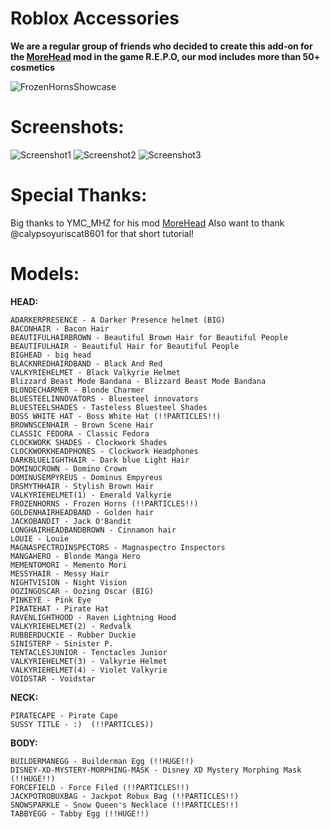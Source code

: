 # Roblox Accessories
**We are a regular group of friends who decided to create this add-on for the [MoreHead](https://thunderstore.io/c/repo/p/YMC_MHZ/MoreHead/) mod in the game R.E.P.O, our mod includes more than 50+ cosmetics**

![FrozenHornsShowcase](https://github.com/user-attachments/assets/68c58ba5-e1e2-4c06-a99e-2c6ba1e211e5)




# Screenshots:


![Screenshot1](https://github.com/user-attachments/assets/7ce0270a-7766-4ab4-9123-bc5b803d7743)
![Screenshot2](https://github.com/user-attachments/assets/2fc1b54a-8bef-41be-8f18-ecc7304ea94d)
![Screenshot3](https://github.com/user-attachments/assets/1db64644-fadf-4fa6-8e74-15675d6d0b56)


# Special Thanks:
Big thanks to YMC_MHZ for his mod [MoreHead](https://thunderstore.io/c/repo/p/YMC_MHZ/MoreHead/)
Also want to thank @calypsoyuriscat8601 for that short tutorial!

# Models:

**HEAD:**
```
ADARKERPRESENCE - A Darker Presence helmet (BIG)
BACONHAIR - Bacon Hair
BEAUTIFULHAIRBROWN - Beautiful Brown Hair for Beautiful People 
BEAUTIFULHAIR - Beautiful Hair for Beautiful People 
BIGHEAD - big head
BLACKNREDHAIRDBAND - Black And Red
VALKYRIEHELMET - Black Valkyrie Helmet
Blizzard Beast Mode Bandana - Blizzard Beast Mode Bandana
BLONDECHARMER - Blonde Charmer
BLUESTEELINNOVATORS - Bluesteel innovators
BLUESTEELSHADES - Tasteless Bluesteel Shades
BOSS WHITE HAT - Boss White Hat (!!PARTICLES!!)
BROWNSCENHAIR - Brown Scene Hair 
CLASSIC FEDORA - Classic Fedora
CLOCKWORK SHADES - Clockwork Shades
CLOCKWORKHEADPHONES - Clockwork Headphones
DARKBLUELIGHTHAIR - Dark blue Light Hair
DOMINOCROWN - Domino Crown
DOMINUSEMPYREUS - Dominus Empyreus
DRSMYTHHAIR - Stylish Brown Hair
VALKYRIEHELMET(1) - Emerald Valkyrie
FROZENHORNS - Frozen Horns (!!PARTICLES!!)
GOLDENHAIRHEADBAND - Golden hair 
JACKOBANDIT - Jack O'Bandit
LONGHAIRHEADBANDBROWN - Cinnamon hair
LOUIE - Louie
MAGNASPECTROINSPECTORS - Magnaspectro Inspectors
MANGAHERO - Blonde Manga Hero
MEMENTOMORI - Memento Mori
MESSYHAIR - Messy Hair
NIGHTVISION - Night Vision
OOZINGOSCAR - Oozing Oscar (BIG)
PINKEYE - Pink Eye
PIRATEHAT - Pirate Hat
RAVENLIGHTHOOD - Raven Lightning Hood
VALKYRIEHELMET(2) - Redvalk
RUBBERDUCKIE - Rubber Duckie
SINISTERP - Sinister P.
TENTACLESJUNIOR - Tenctacles Junior
VALKYRIEHELMET(3) - Valkyrie Helmet
VALKYRIEHELMET(4) - Violet Valkyrie
VOIDSTAR - Voidstar
```
**NECK:**
```
PIRATECAPE - Pirate Cape
SUSSY TITLE - :)  (!!PARTICLES))
```
**BODY:**
```
BUILDERMANEGG - Builderman Egg (!!HUGE!!)
DISNEY-XD-MYSTERY-MORPHING-MASK - Disney XD Mystery Morphing Mask (!!HUGE!!)
FORCEFIELD - Force Filed (!!PARTICLES!!)
JACKPOTROBUXBAG - Jackpot Robux Bag (!!PARTICLES!!)
SNOWSPARKLE - Snow Queen's Necklace (!!PARTICLES!!)
TABBYEGG - Tabby Egg (!!HUGE!!)
```



